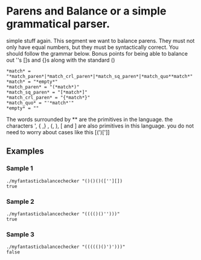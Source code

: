 # Parens and Balance or a simple grammatical parser.
simple stuff again. This segment we want to balance parens. They must not only have equal numbers, but they must be syntactically correct. You should follow the grammar below. Bonus points for being able to balance out ''s []s and {}s along with the standard ()

```
*match* = "*match_paren*|*match_crl_paren*|*match_sq_paren*|*match_quo**match*"
*match* = "*empty*"
*match_paren* = "(*match*)"
*match_sq_paren* = "[*match*]"
*match_crl_paren* = "{*match*}"
*match_quo* = "'*match*'"
*empty* = ""
```

The words surrounded by ** are the primitives in the language. the characters ', { ,} , (, ), [ and ] are also primitives in this language.
you do not need to worry about cases like this [(')[']]


## Examples
### Sample 1
```
./myfantasticbalancechecker "()()()([''][])
true
```
### Sample 2
```
./myfantasticbalancechecker "(((()()'')))"
true
```
### Sample 3
```
./myfantasticbalancechecker "((((()()')')))"
false
```
